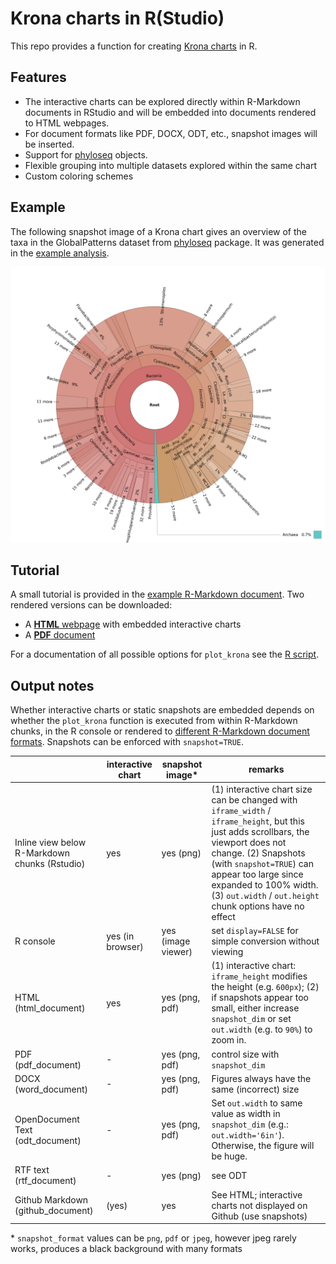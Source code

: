 # Krona charts in R(Studio)

This repo provides a function for creating [Krona
charts](https://github.com/marbl/Krona/wiki) in R.

## Features

- The interactive charts can be explored directly within R-Markdown
  documents in RStudio and will be embedded into documents rendered to
  HTML webpages.
- For document formats like PDF, DOCX, ODT, etc., snapshot images will
  be inserted.
- Support for [phyloseq](https://github.com/joey711/phyloseq) objects.
- Flexible grouping into multiple datasets explored within the same
  chart
- Custom coloring schemes

## Example

The following snapshot image of a Krona chart gives an overview of the
taxa in the GlobalPatterns dataset from
[phyloseq](https://joey711.github.io/phyloseq/index.html) package. It
was generated in the [example analysis](example.Rmd).

![](krona/global_patterns.png)<!-- -->

## Tutorial

A small tutorial is provided in the [example R-Markdown
document](example.Rmd). Two rendered versions can be downloaded:

- A
  <a href="https://raw.githubusercontent.com/markschl/embed_krona/master/example.html.zip" download="example.html"><strong>HTML</strong>
  webpage</a> with embedded interactive charts
- A [**PDF** document](example.pdf)

For a documentation of all possible options for `plot_krona` see the [R
script](embed_krona.R).

## Output notes

Whether interactive charts or static snapshots are embedded depends on
whether the `plot_krona` function is executed from within R-Markdown
chunks, in the R console or rendered to [different R-Markdown document
formats](https://rmarkdown.rstudio.com/formats.html). Snapshots can be
enforced with `snapshot=TRUE`.

|                                               | **interactive chart** | **snapshot image\*** | **remarks**                                                                                                                                                                                                                                                                                         |
|-----------------------------------------------|-----------------------|----------------------|-----------------------------------------------------------------------------------------------------------------------------------------------------------------------------------------------------------------------------------------------------------------------------------------------------|
| Inline view below R-Markdown chunks (Rstudio) | yes                   | yes (png)            | \(1\) interactive chart size can be changed with `iframe_width` / `iframe_height`, but this just adds scrollbars, the viewport does not change. (2) Snapshots (with `snapshot=TRUE`) can appear too large since expanded to 100% width. (3) `out.width` / `out.height` chunk options have no effect |
| R console                                     | yes (in browser)      | yes (image viewer)   | set `display=FALSE` for simple conversion without viewing                                                                                                                                                                                                                                           |
| HTML (html_document)                          | yes                   | yes (png, pdf)       | \(1\) interactive chart: `iframe_height` modifies the height (e.g. `600px`); (2) if snapshots appear too small, either increase `snapshot_dim` or set `out.width` (e.g. to `90%`) to zoom in.                                                                                                       |
| PDF (pdf_document)                            | \-                    | yes (png, pdf)       | control size with `snapshot_dim`                                                                                                                                                                                                                                                                    |
| DOCX (word_document)                          | \-                    | yes (png, pdf)       | Figures always have the same (incorrect) size                                                                                                                                                                                                                                                       |
| OpenDocument Text (odt_document)              | \-                    | yes (png, pdf)       | Set `out.width` to same value as width in `snapshot_dim` (e.g.: `out.width='6in'`). Otherwise, the figure will be huge.                                                                                                                                                                             |
| RTF text (rtf_document)                       | \-                    | yes (png)            | see ODT                                                                                                                                                                                                                                                                                             |
| Github Markdown (github_document)             | (yes)                 | yes                  | See HTML; interactive charts not displayed on Github (use snapshots)                                                                                                                                                                                                                                |

\* `snapshot_format` values can be `png`, `pdf` or `jpeg`, however jpeg
rarely works, produces a black background with many formats
